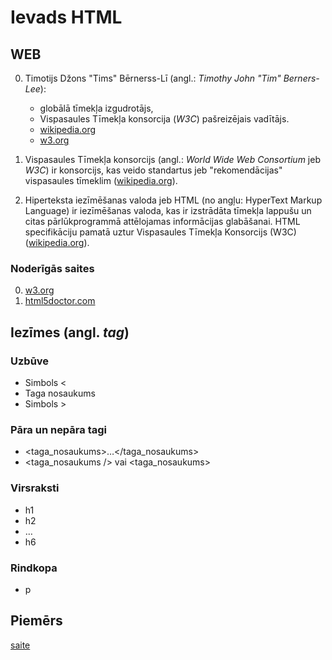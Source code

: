 # Ievads HTML

## WEB

0. Timotijs Džons "Tims" Bērnerss-Lī (angl.: *Timothy John "Tim" Berners-Lee*):
	- globālā tīmekļa izgudrotājs,
	- Vispasaules Tīmekļa konsorcija (*W3C*) pašreizējais vadītājs.
	- [wikipedia.org][1]
	- [w3.org][4]

0. Vispasaules Tīmekļa konsorcijs (angl.: *World Wide Web Consortium* jeb *W3C*) ir konsorcijs, kas veido standartus jeb "rekomendācijas" vispasaules tīmeklim ([wikipedia.org][2]).

0. Hiperteksta iezīmēšanas valoda jeb HTML (no angļu: HyperText Markup Language) ir iezīmēšanas valoda, kas ir izstrādāta tīmekļa lappušu un citas pārlūkprogrammā attēlojamas informācijas glabāšanai.
HTML specifikāciju pamatā uztur Vispasaules Tīmekļa Konsorcijs (W3C) ([wikipedia.org][3]).

### Noderīgās saites

0. [w3.org][4]
1. [html5doctor.com][5]

## Iezīmes (angl. *tag*)

### Uzbūve

- Simbols &lt;
- Taga nosaukums
- Simbols &gt;

### Pāra un nepāra tagi
- &lt;taga\_nosaukums&gt;…&lt;/taga\_nosaukums&gt;
- &lt;taga\_nosaukums /&gt; vai &lt;taga\_nosaukums&gt;

### Virsraksti

- h1
- h2
- &hellip;
- h6

### Rindkopa

- p

## Piemērs

[saite][6]

[1]: https://lv.wikipedia.org/wiki/Tims_B%C4%93rnerss-L%C4%AB
[2]: https://lv.wikipedia.org/wiki/Vispasaules_T%C4%ABmek%C4%BCa_konsorcijs
[3]: https://lv.wikipedia.org/wiki/HTML
[4]: http://www.w3.org/Consortium/ "World Wide Web Consortium (W3C)"
[5]: http://html5doctor.com/ "HTML5 Doctor, helping you implement HTML5 today"
[6]: ./index.lv.html "Piemērs"
